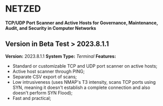 # NETZED

**TCP/UDP Port Scanner and Active Hosts for Governance, Maintenance, Audit, and Security in Computer Networks**

## Version in Beta Test > 2023.8.1.1
**Version:** 2023.8.1.1
**System Type:** _Terminal_ 
**Features:**

-   Standard or customizable TCP and UDP port scanner on active hosts;
-   Active host scanner through PING;
-   Separate CSV export of scans;
-   Low intrusiveness (uses NMAP's T3 intensity, scans TCP ports using SYN, meaning it doesn't establish a complete connection and also doesn't perform SYN Flood);
-   Fast and practical;
